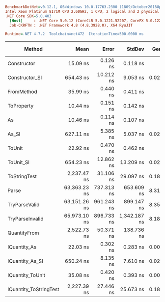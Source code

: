 ``` ini

BenchmarkDotNet=v0.12.1, OS=Windows 10.0.17763.2300 (1809/October2018Update/Redstone5)
Intel Xeon Platinum 8171M CPU 2.60GHz, 1 CPU, 2 logical and 2 physical cores
.NET Core SDK=5.0.403
  [Host]     : .NET Core 5.0.12 (CoreCLR 5.0.1221.52207, CoreFX 5.0.1221.52207), X64 RyuJIT
  Job-CKRFTN : .NET Framework 4.8 (4.8.3928.0), X64 RyuJIT

Runtime=.NET 4.7.2  Toolchain=net472  IterationTime=500.0000 ms  

```
|                 Method |         Mean |      Error |       StdDev |  Gen 0 |  Gen 1 | Gen 2 | Allocated |
|----------------------- |-------------:|-----------:|-------------:|-------:|-------:|------:|----------:|
|            Constructor |     15.09 ns |   0.126 ns |     0.118 ns |      - |      - |     - |         - |
|         Constructor_SI |    654.43 ns |  10.212 ns |     9.053 ns | 0.0279 |      - |     - |     201 B |
|             FromMethod |     35.99 ns |   0.440 ns |     0.411 ns |      - |      - |     - |         - |
|             ToProperty |     10.44 ns |   0.151 ns |     0.142 ns |      - |      - |     - |         - |
|                     As |     10.46 ns |   0.114 ns |     0.107 ns |      - |      - |     - |         - |
|                  As_SI |    627.11 ns |   5.385 ns |     5.037 ns | 0.0290 |      - |     - |     201 B |
|                 ToUnit |     22.92 ns |   0.470 ns |     0.462 ns |      - |      - |     - |         - |
|              ToUnit_SI |    654.23 ns |  12.862 ns |    13.209 ns | 0.0290 |      - |     - |     201 B |
|           ToStringTest |  2,237.47 ns |  31.106 ns |    29.097 ns | 0.1847 |      - |     - |    1220 B |
|                  Parse | 63,363.23 ns | 737.313 ns |   653.609 ns | 8.3155 | 0.2520 |     - |   54377 B |
|          TryParseValid | 63,151.26 ns | 961.243 ns |   899.147 ns | 8.3591 | 0.2572 |     - |   54353 B |
|        TryParseInvalid | 65,973.10 ns | 896.733 ns | 1,342.187 ns | 8.1890 | 0.2685 |     - |   53894 B |
|           QuantityFrom |  2,522.73 ns |  50.371 ns |   138.736 ns |      - |      - |     - |    8192 B |
|           IQuantity_As |     22.03 ns |   0.302 ns |     0.283 ns | 0.0037 |      - |     - |      24 B |
|        IQuantity_As_SI |    650.24 ns |   8.135 ns |     7.610 ns | 0.0285 |      - |     - |     201 B |
|       IQuantity_ToUnit |     35.08 ns |   0.420 ns |     0.393 ns | 0.0087 |      - |     - |      56 B |
| IQuantity_ToStringTest |  2,227.39 ns |  27.446 ns |    25.673 ns | 0.1845 |      - |     - |    1220 B |
